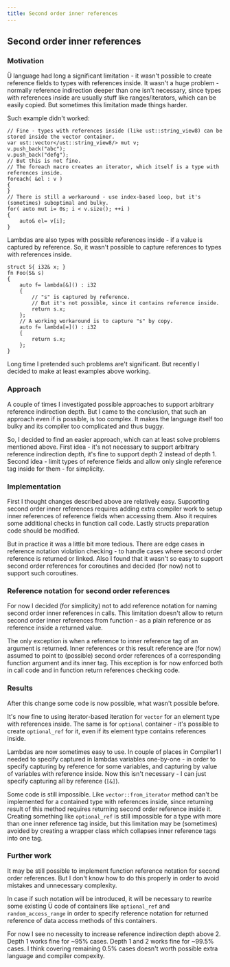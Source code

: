 ```yaml
---
title: Second order inner references
---
```


## Second order inner references

### Motivation

Ü language had long a significant limitation - it wasn't possible to create reference fields to types with references inside.
It wasn't a huge problem - normally reference indirection deeper than one isn't necessary, since types with references inside are usually stuff like ranges/iterators, which can be easily copied.
But sometimes this limitation made things harder.

Such example didn't worked:

```
// Fine - types with references inside (like ust::string_view8) can be stored inside the vector container.
var ust::vector</ust::string_view8/> mut v;
v.push_back("abc");
v.push_back("defg");
// But this is not fine.
// The foreach macro creates an iterator, which itself is a type with references inside.
foreach( &el : v )
{
}
// There is still a workaround - use index-based loop, but it's (sometimes) suboptimal and bulky.
for( auto mut i= 0s; i < v.size(); ++i )
{
	auto& el= v[i];
}
```

Lambdas are also types with possible references inside - if a value is captured by reference.
So, it wasn't possible to capture references to types with references inside.

```
struct S{ i32& x; }
fn Foo(S& s)
{
	auto f= lambda[&]() : i32
	{
		// "s" is captured by reference.
		// But it's not possible, since it contains reference inside.
		return s.x;
	};
	// A working workaround is to capture "s" by copy.
	auto f= lambda[=]() : i32
	{
		return s.x;
	};
}
```

Long time I pretended such problems are't significant.
But recently I decided to make at least examples above working.


### Approach

A couple of times I investigated possible approaches to support arbitrary reference indirection depth.
But I came to the conclusion, that such an approach even if is possible, is too complex.
It makes the language itself too bulky and its compiler too complicated and thus buggy.

So, I decided to find an easier approach, which can at least solve problems mentioned above.
First idea - it's not necessary to support arbitrary reference indirection depth, it's fine to support depth 2 instead of depth 1.
Second idea - limit types of reference fields and allow only single reference tag inside for them - for simplicity.


### Implementation

First I thought changes described above are relatively easy.
Supporting second order inner references requires adding extra compiler work to setup inner references of reference fields when accessing them.
Also it requires some additional checks in function call code.
Lastly structs preparation code should be modified.

But in practice it was a little bit more tedious.
There are edge cases in reference notation violation checking - to handle cases where second order reference is returned or linked.
Also I found that it wasn't so easy to support second order references for coroutines and decided (for now) not to support such coroutines.


### Reference notation for second order references

For now I decided (for simplicity) not to add reference notation for naming second order inner references in calls.
This limitation doesn't allow to return second order inner references from function - as a plain reference or as reference inside a returned value.

The only exception is when a reference to inner reference tag of an argument is returned.
Inner references or this result reference are (for now) assumed to point to (possible) second order references of a corresponding function argument and its inner tag.
This exception is for now enforced both in call code and in function return references checking code.


### Results

After this change some code is now possible, what wasn't possible before.

It's now fine to using iterator-based iteration for `vector` for an element type with references inside.
The same is for `optional` container - it's possible to create `optional_ref` for it, even if its element type contains references inside.

Lambdas are now sometimes easy to use.
In couple of places in Compiler1 I needed to specify captured in lambdas variables one-by-one - in order to specify capturing by reference for some variables, and capturing by value of variables with reference inside.
Now this isn't necessary - I can just specify capturing all by reference (`[&]`).

Some code is still impossible.
Like `vector::from_iterator` method can't be implemented for a contained type with references inside, since returning result of this method requires returning second order reference inside it.
Creating something like `optional_ref` is still impossible for a type with more than one inner reference tag inside, but this limitation may be (sometimes) avoided by creating a wrapper class which collapses inner reference tags into one tag.


### Further work

It may be still possible to implement function reference notation for second order references.
But I don't know how to do this properly in order to avoid mistakes and unnecessary complexity.

In case if such notation will be introduced, it will be necessary to rewrite some existing Ü code of containers like `optional_ref` and `random_access_range` in order to specify reference notation for returned reference of data access methods of this containers.

For now I see no necessity to increase reference indirection depth above 2.
Depth 1 works fine for ~95% cases.
Depth 1 and 2 works fine for ~99.5% cases.
I think covering remaining 0.5% cases doesn't worth possible extra language and compiler compexity.
